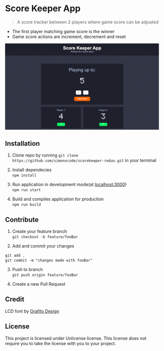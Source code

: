 # Score Keeper App
> A score tracker between 2 players where game score can be adjusted

- The first player matching game score is the winner
- Game score actions are increment, decrement and reset

![screen shot](scorekeeper-redux/public/images/screenShot.jpg)

## Installation
1. Clone repo by running `git clone https://github.com/simonxcode/scorekeeper-redux.git` in your terminal

2. Install dependecies  
`npm install`

3. Run application in development mode(at [localhost:3000](http://localhost:3000/))  
`npm run start`

4. Build and compiles application for production  
`npm run build` 

## Contribute
1. Create your feature branch  
`git checkout -b feature/fooBar` 

2. Add and commit your changes 
```
git add .
git commit -m "changes made with fooBar"
```
3. Push to branch  
`git push origin feature/fooBar`

4. Create a new Pull Request 

## Credit
LCD font by [Grafito Design](https://www.fontspace.com/grafito-design)  

## License
This project is licensed under Unlicense license. This license does not require you to take the license with you to your project.



